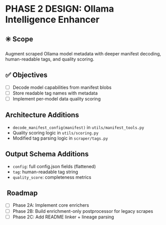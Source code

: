 # PHASE 2 DESIGN: Ollama Intelligence Enhancer

## ✳️ Scope
Augment scraped Ollama model metadata with deeper manifest decoding, human-readable tags, and quality scoring.

## ✅ Objectives
- [ ] Decode model capabilities from manifest blobs
- [ ] Store readable tag names with metadata
- [ ] Implement per-model data quality scoring

## Architecture Additions
- `decode_manifest_config(manifest)` in `utils/manifest_tools.py`
- Quality scoring logic in `utils/scoring.py`
- Modified tag parsing logic in `scraper/tags.py`

## Output Schema Additions
- `config`: full config.json fields (flattened)
- `tag`: human-readable tag string
- `quality_score`: completeness metrics

## ️ Roadmap
- [ ] Phase 2A: Implement core enrichers
- [ ] Phase 2B: Build enrichment-only postprocessor for legacy scrapes
- [ ] Phase 2C: Add README linker + lineage parsing
